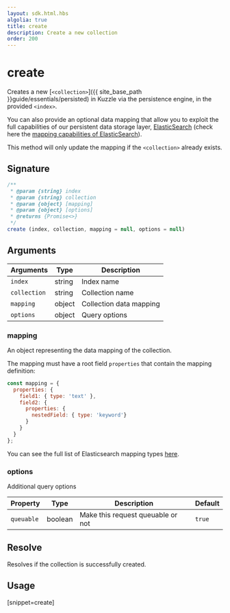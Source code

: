 ```yaml
---
layout: sdk.html.hbs
algolia: true
title: create
description: Create a new collection
order: 200
---
```


# create

Creates a new [`<collection>`]({{ site_base_path }}guide/essentials/persisted) in Kuzzle via the persistence engine, in the provided `<index>`.

You can also provide an optional data mapping that allow you to exploit the full capabilities of our
persistent data storage layer, [ElasticSearch](https://www.elastic.co/products/elasticsearch) (check here the [mapping capabilities of ElasticSearch](https://www.elastic.co/guide/en/elasticsearch/reference/5.6/mapping.html)).  

This method will only update the mapping if the `<collection>` already exists.

## Signature

```javascript
/**
 * @param {string} index
 * @param {string} collection
 * @param {object} [mapping]
 * @param {object} [options]
 * @returns {Promise<>}
 */
create (index, collection, mapping = null, options = null)
```

## Arguments

| Arguments    | Type    | Description |
|--------------|---------|-------------|
| ``index`` | string | Index name    |
| ``collection`` | string | Collection name    |
| ``mapping`` | object | Collection data mapping    |
| ``options`` | object | Query options    |

### **mapping**

An object representing the data mapping of the collection.  

The mapping must have a root field `properties` that contain the mapping definition:
```js
const mapping = {
  properties: {
    field1: { type: 'text' },
    field2: {
      properties: {
        nestedField: { type: 'keyword'}
      }
    }
  }
};
```

You can see the full list of Elasticsearch mapping types [here](https://www.elastic.co/guide/en/elasticsearch/reference/5.6/mapping.html).

### **options**

Additional query options

| Property   | Type    | Description                       | Default |
| ---------- | ------- | --------------------------------- | ------- |
| `queuable` | boolean | Make this request queuable or not | `true`  |

## Resolve

Resolves if the collection is successfully created.

## Usage

[snippet=create]
